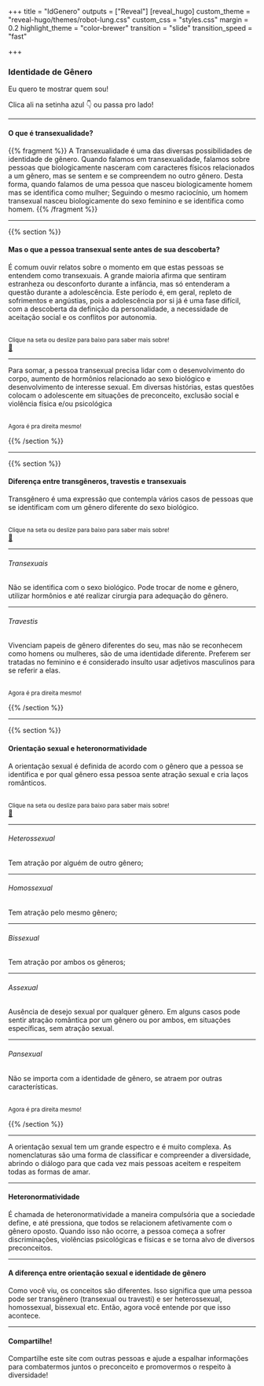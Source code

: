 +++
title = "IdGenero"
outputs = ["Reveal"]
[reveal_hugo]
custom_theme = "reveal-hugo/themes/robot-lung.css"
custom_css = "styles.css"
margin = 0.2
highlight_theme = "color-brewer"
transition = "slide"
transition_speed = "fast"

+++

### Identidade de Gênero

Eu quero te mostrar quem sou!


Clica ali na setinha azul 👇 ou passa pro lado!  

---

#### O que é transexualidade?

{{% fragment %}}
A Transexualidade é uma das diversas possibilidades de identidade de gênero. Quando falamos em transexualidade, falamos sobre pessoas que biologicamente nasceram com caracteres físicos relacionados a um gênero, mas se sentem e se compreendem no outro gênero. Desta forma, quando falamos de uma pessoa que nasceu biologicamente homem mas se identifica como mulher; Seguindo o mesmo raciocínio, um homem transexual nasceu biologicamente do sexo feminino e se identifica como homem.
{{% /fragment %}}

---
{{% section %}}
#### Mas o que a pessoa transexual sente antes de sua descoberta?

É comum ouvir relatos sobre o momento em que estas pessoas se entendem como transexuais. A grande maioria afirma que sentiram estranheza ou desconforto durante a infância, mas só entenderam a questão durante a adolescência. Este período é, em geral, repleto de sofrimentos e angústias, pois a adolescência por si já é uma fase difícil, com a descoberta da definição da personalidade, a necessidade de aceitação social e os conflitos por autonomia.

<br>
<small>
Clique na seta ou deslize para baixo para saber mais sobre! 
</small>
<br>
<a href="#" class="navigate-down">🔽</a>

--- 

Para somar, a pessoa transexual precisa lidar com o desenvolvimento do corpo, aumento de hormônios relacionado ao sexo biológico e desenvolvimento de interesse sexual. Em diversas histórias, estas questões colocam o adolescente em situações de preconceito, exclusão social e violência física e/ou psicológica

<br>
<small>
Agora é pra direita mesmo!
</small>

{{% /section %}}

---
{{% section %}}

#### Diferença entre transgêneros, travestis e transexuais

Transgênero é uma expressão que contempla vários casos de pessoas que se identificam com um gênero diferente do sexo biológico.

<br>
<small>
Clique na seta ou deslize para baixo para saber mais sobre! 
</small>
<br>
<a href="#" class="navigate-down">🔽</a>


---

###### Transexuais 

Não se identifica com o sexo biológico. Pode trocar de nome e gênero, utilizar hormônios e até realizar cirurgia para adequação do gênero.

---

###### Travestis
 
Vivenciam papeis de gênero diferentes do seu, mas não se reconhecem como homens ou mulheres, são de uma identidade diferente. Preferem ser tratadas no feminino e é considerado insulto usar adjetivos masculinos para se referir a elas.

<br>
<small>
Agora é pra direita mesmo!
</small>

{{% /section %}}

---

{{% section %}}


#### Orientação sexual e heteronormatividade

A orientação sexual é definida de acordo com o gênero que a pessoa se identifica e por qual gênero essa pessoa sente atração sexual e cria laços românticos.

<br>
<small>
Clique na seta ou deslize para baixo para saber mais sobre! 
</small>
<br>
<a href="#" class="navigate-down">🔽</a>

---

###### Heterossexual

Tem atração por alguém de outro gênero;


---

###### Homossexual

Tem atração pelo mesmo gênero;

---

###### Bissexual

Tem atração por ambos os gêneros;


---

###### Assexual

Ausência de desejo sexual por qualquer gênero. Em alguns casos pode sentir atração romântica por um gênero ou por ambos, em situações específicas, sem atração sexual.

---

###### Pansexual

Não se importa com a identidade de gênero, se atraem por outras características.

<br>
<small>
Agora é pra direita mesmo!
</small>

{{% /section %}}

---

A orientação sexual tem um grande espectro e é muito complexa. As nomenclaturas são uma forma de classificar e compreender a diversidade, abrindo o diálogo para que cada vez mais pessoas aceitem e respeitem todas as formas de amar.

---

#### Heteronormatividade

É chamada de heteronormatividade a maneira compulsória que a sociedade define, e até pressiona, que todos se relacionem afetivamente com o gênero oposto. Quando isso não ocorre, a pessoa começa a sofrer discriminações, violências psicológicas e físicas e se torna alvo de diversos preconceitos.

---

#### A diferença entre orientação sexual e identidade de gênero

Como você viu, os conceitos são diferentes. Isso significa que uma pessoa pode ser transgênero (transexual ou travesti) e ser heterossexual, homossexual, bissexual etc. Então, agora você entende por que isso acontece.

---

#### Compartilhe!

Compartilhe este site com outras pessoas e ajude a espalhar informações para combatermos juntos o preconceito e promovermos o respeito à diversidade!
